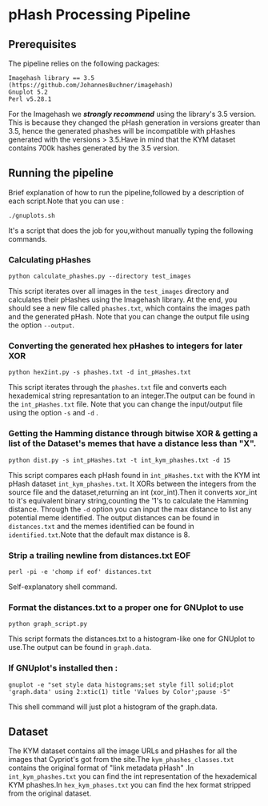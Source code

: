 # pHash Processing Pipeline


## Prerequisites

The pipeline relies on the following packages:
```
Imagehash library == 3.5 (https://github.com/JohannesBuchner/imagehash)
Gnuplot 5.2
Perl v5.28.1

```
For the Imagehash we ***strongly recommend*** using the library's 3.5 version. This is because they changed the pHash generation in versions greater than 3.5, hence the generated phashes will be incompatible with pHashes generated with the versions > 3.5.Have in mind that the KYM
dataset contains 700k hashes generated by the 3.5 version.

## Running the pipeline

Brief explanation of how to run the pipeline,followed by a description of each script.Note that you can use :
```
./gnuplots.sh
```
It's a script that does the job for you,without manually typing the following commands.

### Calculating pHashes
```
python calculate_phashes.py --directory test_images
```
This script iterates over all images in the `test_images` directory and calculates their pHashes using the Imagehash library. At the end, you should see a new file called `phashes.txt`, which contains the images path and the generated pHash. Note that you can change the output file using the option `--output`.

### Converting the generated hex pHashes to integers for later XOR
```
python hex2int.py -s phashes.txt -d int_pHashes.txt
```
This script iterates through the `phashes.txt` file and converts each hexademical string represantation to an integer.The output can be found in the `int_pHashes.txt` file. Note that you can change the input/output file using the option `-s` and `-d` .

### Getting the Hamming distance through bitwise XOR & getting a list of the Dataset's memes that have a distance less than "X".
```
python dist.py -s int_pHashes.txt -t int_kym_phashes.txt -d 15
```
This script compares each pHash found in `int_pHashes.txt` with the KYM int pHash dataset `int_kym_phashes.txt`. It XORs between the integers from the source file and the dataset,returning an int (xor_int).Then it converts xor_int to it's equivalent binary string,counting the '1's to calculate the Hamming distance. Through the `-d` option you can input the max distance to list any potential meme identified. The output distances can be found in `distances.txt` and the memes identified can be found in `identified.txt`.Note that the default max distance is 8.

### Strip a trailing newline from distances.txt EOF
```
perl -pi -e 'chomp if eof' distances.txt
```
Self-explanatory shell command.

### Format the distances.txt to a proper one for GNUplot to use
```
python graph_script.py
```
This script formats the distances.txt to a histogram-like one for GNUplot to use.The output can be found in `graph.data`.

### If GNUplot's installed then : 
```
gnuplot -e "set style data histograms;set style fill solid;plot 'graph.data' using 2:xtic(1) title 'Values by Color';pause -5"
```
This shell command will just plot a histogram of the graph.data.

## Dataset
The KYM dataset contains all the image URLs and pHashes for all the images that Cypriot's got from the site.The `kym_phashes_classes.txt` contains the original format of "link metadata pHash" .In `int_kym_phashes.txt` you can find the int representation of the hexademical KYM phashes.In `hex_kym_phases.txt` you can find the hex format stripped from the original dataset.